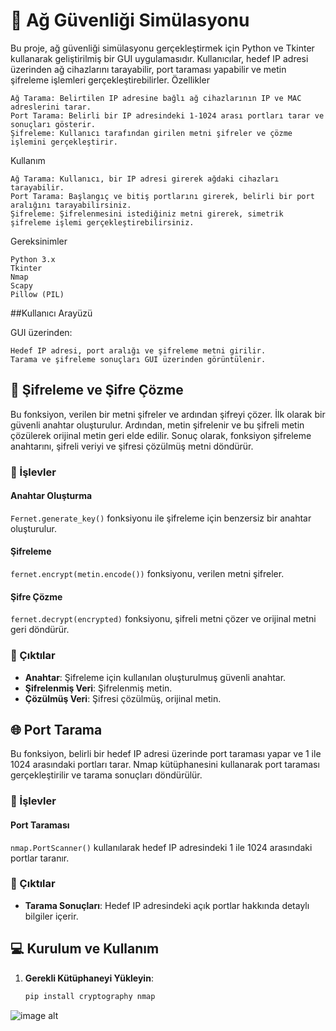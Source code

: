 # 📍 Ağ Güvenliği Simülasyonu
Bu proje, ağ güvenliği simülasyonu gerçekleştirmek için Python ve Tkinter kullanarak geliştirilmiş bir GUI uygulamasıdır. Kullanıcılar, hedef IP adresi üzerinden ağ cihazlarını tarayabilir, port taraması yapabilir ve metin şifreleme işlemleri gerçekleştirebilirler.
Özellikler

    Ağ Tarama: Belirtilen IP adresine bağlı ağ cihazlarının IP ve MAC adreslerini tarar.
    Port Tarama: Belirli bir IP adresindeki 1-1024 arası portları tarar ve sonuçları gösterir.
    Şifreleme: Kullanıcı tarafından girilen metni şifreler ve çözme işlemini gerçekleştirir.

Kullanım

    Ağ Tarama: Kullanıcı, bir IP adresi girerek ağdaki cihazları tarayabilir.
    Port Tarama: Başlangıç ve bitiş portlarını girerek, belirli bir port aralığını tarayabilirsiniz.
    Şifreleme: Şifrelenmesini istediğiniz metni girerek, simetrik şifreleme işlemi gerçekleştirebilirsiniz.

Gereksinimler

    Python 3.x
    Tkinter
    Nmap
    Scapy
    Pillow (PIL)


##Kullanıcı Arayüzü

GUI üzerinden:

    Hedef IP adresi, port aralığı ve şifreleme metni girilir.
    Tarama ve şifreleme sonuçları GUI üzerinden görüntülenir.

## 🔐 Şifreleme ve Şifre Çözme

Bu fonksiyon, verilen bir metni şifreler ve ardından şifreyi çözer. İlk olarak bir güvenli anahtar oluşturulur. Ardından, metin şifrelenir ve bu şifreli metin çözülerek orijinal metin geri elde edilir. Sonuç olarak, fonksiyon şifreleme anahtarını, şifreli veriyi ve şifresi çözülmüş metni döndürür.

### 📌 İşlevler

#### Anahtar Oluşturma
`Fernet.generate_key()` fonksiyonu ile şifreleme için benzersiz bir anahtar oluşturulur.

#### Şifreleme
`fernet.encrypt(metin.encode())` fonksiyonu, verilen metni şifreler.

#### Şifre Çözme
`fernet.decrypt(encrypted)` fonksiyonu, şifreli metni çözer ve orijinal metni geri döndürür.

### 🔑 Çıktılar

- **Anahtar**: Şifreleme için kullanılan oluşturulmuş güvenli anahtar.
- **Şifrelenmiş Veri**: Şifrelenmiş metin.
- **Çözülmüş Veri**: Şifresi çözülmüş, orijinal metin.

## 🌐 Port Tarama

Bu fonksiyon, belirli bir hedef IP adresi üzerinde port taraması yapar ve 1 ile 1024 arasındaki portları tarar. Nmap kütüphanesini kullanarak port taraması gerçekleştirilir ve tarama sonuçları döndürülür.

### 📌 İşlevler

#### Port Taraması
`nmap.PortScanner()` kullanılarak hedef IP adresindeki 1 ile 1024 arasındaki portlar taranır.

### 🔑 Çıktılar

- **Tarama Sonuçları**: Hedef IP adresindeki açık portlar hakkında detaylı bilgiler içerir.

## 💻 Kurulum ve Kullanım

1. **Gerekli Kütüphaneyi Yükleyin**:
   ```bash
   pip install cryptography nmap

![image alt](https://github.com/berrysu42/Ag_Guvenligi_Similasyonu/blob/562886578b683ea55d26ca6a897e1dc887003304/AgSimilasyonu.png)

